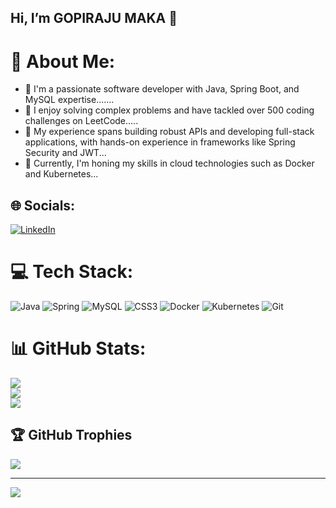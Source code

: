 ## Hi, I’m GOPIRAJU MAKA 👋

<!--
**MAKAGOPIRAJU/MAKAGOPIRAJU** is a ✨ _special_ ✨ repository because its `README.md` (this file) appears on your GitHub profile.

Here are some ideas to get you started:

- 🔭 I’m currently working on ...
- 🌱 I’m currently learning ...
- 👯 I’m looking to collaborate on ...
- 🤔 I’m looking for help with ...
- 💬 Ask me about ...
- 📫 How to reach me: ...
- 😄 Pronouns: ...
- ⚡ Fun fact: ...
-->
# 💫 About Me:
- 🔭 I'm a passionate software developer with Java, Spring Boot, and MySQL expertise.......
- 🌱 I enjoy solving complex problems and have tackled over 500 coding challenges on LeetCode.....
- 👯 My experience spans building robust APIs and developing full-stack applications, with hands-on experience in frameworks like Spring Security and JWT...
- 🤔 Currently, I'm honing my skills in cloud technologies such as Docker and Kubernetes...


## 🌐 Socials:
[![LinkedIn](https://img.shields.io/badge/LinkedIn-%230077B5.svg?logo=linkedin&logoColor=white)](https://linkedin.com/in/https://www.linkedin.com/in/gopirajumaka/) 

# 💻 Tech Stack:
![Java](https://img.shields.io/badge/java-%23ED8B00.svg?style=for-the-badge&logo=openjdk&logoColor=white) ![Spring](https://img.shields.io/badge/spring-%236DB33F.svg?style=for-the-badge&logo=spring&logoColor=white) ![MySQL](https://img.shields.io/badge/mysql-4479A1.svg?style=for-the-badge&logo=mysql&logoColor=white) ![CSS3](https://img.shields.io/badge/css3-%231572B6.svg?style=for-the-badge&logo=css3&logoColor=white) ![Docker](https://img.shields.io/badge/docker-%230db7ed.svg?style=for-the-badge&logo=docker&logoColor=white) ![Kubernetes](https://img.shields.io/badge/kubernetes-%23326ce5.svg?style=for-the-badge&logo=kubernetes&logoColor=white) ![Git](https://img.shields.io/badge/git-%23F05033.svg?style=for-the-badge&logo=git&logoColor=white)
# 📊 GitHub Stats:
![](https://github-readme-stats.vercel.app/api?username=MAKAGOPIRAJU&theme=dark&hide_border=false&include_all_commits=false&count_private=false)<br/>
![](https://github-readme-streak-stats.herokuapp.com/?user=MAKAGOPIRAJU&theme=dark&hide_border=false)<br/>
![](https://github-readme-stats.vercel.app/api/top-langs/?username=MAKAGOPIRAJU&theme=dark&hide_border=false&include_all_commits=false&count_private=false&layout=compact)

## 🏆 GitHub Trophies
![](https://github-profile-trophy.vercel.app/?username=MAKAGOPIRAJU&theme=radical&no-frame=false&no-bg=true&margin-w=4)

---
[![](https://visitcount.itsvg.in/api?id=MAKAGOPIRAJU&icon=0&color=0)](https://visitcount.itsvg.in)

<!-- Proudly created with GPRM ( https://gprm.itsvg.in ) -->
